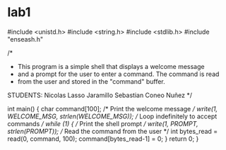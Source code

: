 # lab1
#include <unistd.h>
#include <string.h>
#include <stdlib.h>
#include "enseash.h"

/*
 * This program is a simple shell that displays a welcome message
 * and a prompt for the user to enter a command. The command is read
 * from the user and stored in the "command" buffer.

 STUDENTS:
 Nicolas Lasso Jaramillo
 Sebastian Coneo Nuñez
*/

int main() {
    char command[100];
    /* Print the welcome message */
    write(1, WELCOME_MSG, strlen(WELCOME_MSG));
    /* Loop indefinitely to accept commands */
    while (1) {
        /* Print the shell prompt */
        write(1, PROMPT, strlen(PROMPT));
        /* Read the command from the user */
        int bytes_read = read(0, command, 100);
        command[bytes_read-1] = 0;
    }
    return 0;
}

